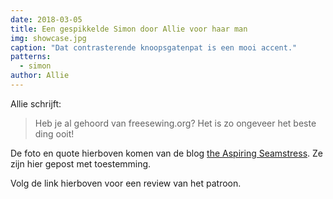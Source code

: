```yaml
---
date: 2018-03-05
title: Een gespikkelde Simon door Allie voor haar man
img: showcase.jpg
caption: "Dat contrasterende knoopsgatenpat is een mooi accent."
patterns:
  - simon
author: Allie
---
```


Allie schrijft:

> Heb je al gehoord van freesewing.org? Het is zo ongeveer het beste ding ooit!


De foto en quote hierboven komen van de blog [the Aspiring Seamstress](https://theaspiringseamstress.wordpress.com/2018/03/01/freesewing-org-simon/). Ze zijn hier gepost met toestemming.

Volg de link hierboven voor een review van het patroon.
